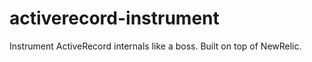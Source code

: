# activerecord-instrument

Instrument ActiveRecord internals like a boss. Built on top of NewRelic.
